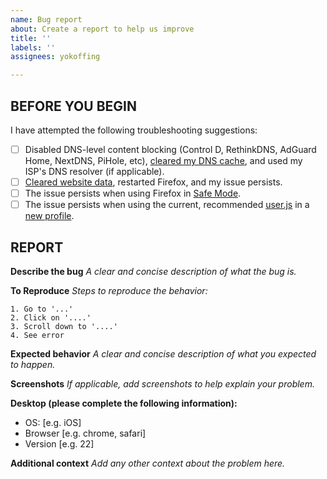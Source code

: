 ```yaml
---
name: Bug report
about: Create a report to help us improve
title: ''
labels: ''
assignees: yokoffing

---
```


## BEFORE YOU BEGIN
I have attempted the following troubleshooting suggestions:
- [ ] Disabled DNS-level content blocking (Control D, RethinkDNS, AdGuard Home, NextDNS, PiHole, etc), [cleared my DNS cache](https://www.pcmag.com/how-to/how-to-flush-your-dns-cache), and used my ISP's DNS resolver (if applicable).
- [ ] [Cleared website data](https://www.hostinger.com/tutorials/wp-content/uploads/sites/2/2018/05/clear-browser-cache-firefox.png), restarted Firefox, and my issue persists.
- [ ] The issue persists when using Firefox in [Safe Mode](https://support.mozilla.org/en-US/kb/troubleshoot-firefox-issues-using-safe-mode#w_how-to-start-firefox-in-safe-mode).
- [ ] The issue persists when using the current, recommended [user.js](https://github.com/yokoffing/Betterfox/blob/master/user.js) in a [new profile](https://support.mozilla.org/en-US/kb/profile-manager-create-remove-switch-firefox-profiles).

## REPORT
**Describe the bug**
*A clear and concise description of what the bug is.*

**To Reproduce**
*Steps to reproduce the behavior:*

```
1. Go to '...'
2. Click on '....'
3. Scroll down to '....'
4. See error
```

**Expected behavior**
*A clear and concise description of what you expected to happen.*

**Screenshots**
*If applicable, add screenshots to help explain your problem.*

**Desktop (please complete the following information):**
 - OS: [e.g. iOS]
 - Browser [e.g. chrome, safari]
 - Version [e.g. 22]

**Additional context**
*Add any other context about the problem here.*
